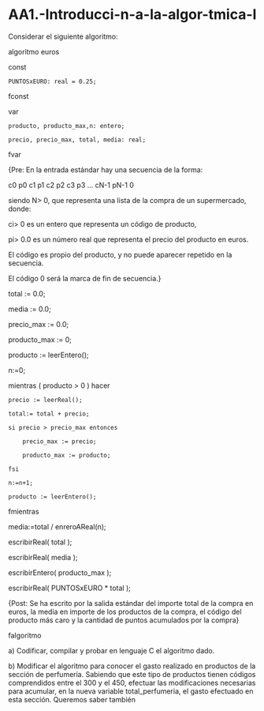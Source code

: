 # AA1.-Introducci-n-a-la-algor-tmica-I

Considerar el siguiente algoritmo:
 

algoritmo euros

 

const

    PUNTOSxEURO: real = 0.25;

fconst

 

var

    producto, producto_max,n: entero;

    precio, precio_max, total, media: real;

fvar

 

{Pre: En la entrada estándar hay una secuencia de la forma:

c0 p0 c1 p1 c2 p2 c3 p3 ... cN-1 pN-1 0

siendo N> 0, que representa una lista de la compra de un supermercado, donde:

ci> 0 es un entero que representa un código de producto,

pi> 0.0 es un número real que representa el precio del producto en euros.

El código es propio del producto, y no puede aparecer repetido en la secuencia.

El código 0 será la marca de fin de secuencia.}

 

total := 0.0;

media := 0.0;

precio_max := 0.0;

producto_max := 0;

producto := leerEntero();

n:=0;

 

mientras ( producto > 0 ) hacer

    precio := leerReal();

    total:= total + precio;

    si precio > precio_max entonces

        precio_max := precio;

        producto_max := producto;

    fsi

    n:=n+1;

    producto := leerEntero();

fmientras

 

media:=total / enreroAReal(n);

 

escribirReal( total );

escribirReal( media );

escribirEntero( producto_max );

escribirReal( PUNTOSxEURO * total ); 

 

{Post: Se ha escrito por la salida estándar del importe total de la compra en euros, la media en importe de los productos de la compra, el código del producto más caro y la cantidad de puntos acumulados por la compra}

 

falgoritmo

 


a) Codificar, compilar y probar en lenguaje C el algoritmo dado.

b) Modificar el algoritmo para conocer el gasto realizado en productos de la
sección de perfumería. Sabiendo que este tipo de productos tienen códigos
comprendidos entre el 300 y el 450, efectuar las modificaciones necesarias para
acumular, en la nueva variable total_perfumeria, el gasto efectuado en esta
sección. Queremos saber también
